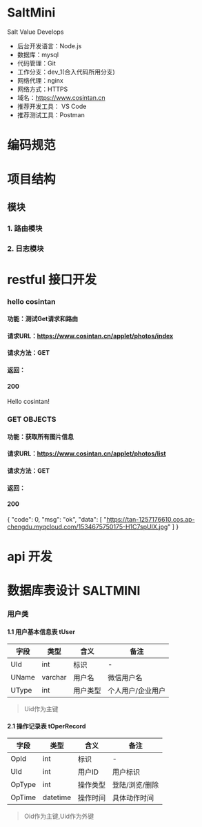 # SaltMini
Salt Value Develops
- 后台开发语言：Node.js
- 数据库：mysql
 - 代码管理：Git
- 工作分支：dev_1(合入代码所用分支)
- 网络代理：nginx
- 网络方式：HTTPS
- 域名：https://www.cosintan.cn
- 推荐开发工具： VS Code
- 推荐测试工具：Postman
# 编码规范
# 项目结构
## 模块
### 1. 路由模块
### 2. 日志模块
# restful 接口开发
###  hello cosintan
#### 功能：测试Get请求和路由
#### 请求URL：https://www.cosintan.cn/applet/photos/index
#### 请求方法：GET
#### 返回：
#### 200 
Hello cosintan!
### GET OBJECTS
#### 功能：获取所有图片信息
#### 请求URL：https://www.cosintan.cn/applet/photos/list
#### 请求方法：GET
#### 返回：
#### 200 
{
    "code": 0,
    "msg": "ok",
    "data": [
        "https://tan-1257176610.cos.ap-chengdu.myqcloud.com/1534675750175-H1C7spUIX.jpg"
    ]
}
# api 开发
# 数据库表设计 SALTMINI
### 用户类
#### 1.1 用户基本信息表 tUser

| 字段 | 类型 | 含义 |备注|
| ------ | ------ | ------ |----|
| UId | int | 标识 |-|
| UName | varchar | 用户名 |微信用户名|
|UType|int|用户类型|个人用户/企业用户|
> Uid作为主键

#### 2.1 操作记录表 tOperRecord

| 字段 | 类型 | 含义 |备注|
| ------ | ------ | ------ |----|
| OpId | int | 标识 |-|
| UId | int | 用户ID |用户标识|
|OpType|int|操作类型|登陆/浏览/删除|
|OpTime|datetime|操作时间|具体动作时间|

> Oid作为主键,Uid作为外键


